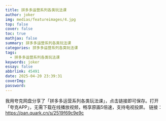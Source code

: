 ```yaml
---
title: 拼多多运营系列各类玩法课
author: joker
img: medias/featureimages/4.jpg
top: false
cover: false
toc: true
mathjax: false
summary: 拼多多运营系列各类玩法课
categories: 拼多多运营系列各类玩法课
tags:
  - 拼多多运营系列各类玩法课
keywords: joker
essay: false
abbrlink: 45491
date: 2025-04-20 23:39:31
coverImg:
password:
---
```


我用夸克网盘分享了「拼多多运营系列各类玩法课」，点击链接即可保存。打开「夸克APP」，无需下载在线播放视频，畅享原画5倍速，支持电视投屏。
链接：https://pan.quark.cn/s/2519f69c9e9c
